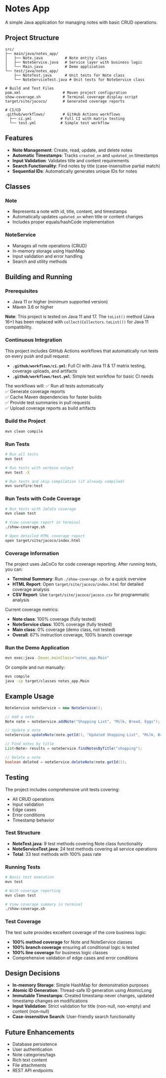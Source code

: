 # Notes App

A simple Java application for managing notes with basic CRUD operations.

## Project Structure

```
src/
├── main/java/notes_app/
│   ├── Note.java          # Note entity class
│   ├── NoteService.java   # Service layer with business logic
│   └── Main.java          # Demo application
└── test/java/notes_app/
    ├── NoteTest.java      # Unit tests for Note class
    └── NoteServiceTest.java # Unit tests for NoteService class

# Build and Test Files
pom.xml                   # Maven project configuration
show-coverage.sh          # Terminal coverage display script
target/site/jacoco/       # Generated coverage reports

# CI/CD
.github/workflows/        # GitHub Actions workflows
  ├── ci.yml             # Full CI with matrix testing
  └── test.yml           # Simple test workflow
```

## Features

- **Note Management**: Create, read, update, and delete notes
- **Automatic Timestamps**: Tracks `created_on` and `updated_on` timestamps
- **Input Validation**: Validates title and content requirements
- **Search Functionality**: Find notes by title (case-insensitive partial match)
- **Sequential IDs**: Automatically generates unique IDs for notes

## Classes

### Note
- Represents a note with id, title, content, and timestamps
- Automatically updates `updated_on` when title or content changes
- Includes proper equals/hashCode implementation

### NoteService
- Manages all note operations (CRUD)
- In-memory storage using HashMap
- Input validation and error handling
- Search and utility methods

## Building and Running

### Prerequisites
- Java 11 or higher (minimum supported version)
- Maven 3.6 or higher

**Note**: This project is tested on Java 11 and 17. The `toList()` method (Java 16+) has been replaced with `collect(Collectors.toList())` for Java 11 compatibility.

### Continuous Integration
This project includes GitHub Actions workflows that automatically run tests on every push and pull request:

- **`.github/workflows/ci.yml`**: Full CI with Java 11 & 17 matrix testing, coverage uploads, and artifacts
- **`.github/workflows/test.yml`**: Simple test workflow for basic CI needs

The workflows will:
✅ Run all tests automatically  
✅ Generate coverage reports  
✅ Cache Maven dependencies for faster builds  
✅ Provide test summaries in pull requests  
✅ Upload coverage reports as build artifacts

### Build the Project
```bash
mvn clean compile
```

### Run Tests
```bash
# Run all tests
mvn test

# Run tests with verbose output
mvn test -X

# Run tests and skip compilation (if already compiled)
mvn surefire:test
```

### Run Tests with Code Coverage
```bash
# Run tests with JaCoCo coverage
mvn clean test

# View coverage report in terminal
./show-coverage.sh

# Open detailed HTML coverage report
open target/site/jacoco/index.html
```

### Coverage Information
The project uses JaCoCo for code coverage reporting. After running tests, you can:

- **Terminal Summary**: Run `./show-coverage.sh` for a quick overview
- **HTML Report**: Open `target/site/jacoco/index.html` for detailed coverage analysis
- **CSV Report**: Use `target/site/jacoco/jacoco.csv` for programmatic analysis

Current coverage metrics:
- **Note class**: 100% coverage (fully tested)
- **NoteService class**: 100% coverage (fully tested)
- **Main class**: 0% coverage (demo class, not tested)
- **Overall**: 67% instruction coverage, 100% branch coverage

### Run the Demo Application
```bash
mvn exec:java -Dexec.mainClass="notes_app.Main"
```

Or compile and run manually:
```bash
mvn compile
java -cp target/classes notes_app.Main
```

## Example Usage

```java
NoteService noteService = new NoteService();

// Add a note
Note note = noteService.addNote("Shopping List", "Milk, Bread, Eggs");

// Update a note
noteService.updateNote(note.getId(), "Updated Shopping List", "Milk, Bread, Eggs, Butter");

// Find notes by title
List<Note> results = noteService.findNotesByTitle("shopping");

// Delete a note
boolean deleted = noteService.deleteNote(note.getId());
```

## Testing

The project includes comprehensive unit tests covering:
- All CRUD operations
- Input validation
- Edge cases
- Error conditions
- Timestamp behavior

### Test Structure
- **NoteTest.java**: 9 test methods covering Note class functionality
- **NoteServiceTest.java**: 24 test methods covering all service operations
- **Total**: 33 test methods with 100% pass rate

### Running Tests
```bash
# Basic test execution
mvn test

# With coverage reporting
mvn clean test

# View coverage summary in terminal
./show-coverage.sh
```

### Test Coverage
The test suite provides excellent coverage of the core business logic:
- **100% method coverage** for Note and NoteService classes
- **100% branch coverage** ensuring all conditional logic is tested
- **100% line coverage** for business logic classes
- Comprehensive validation of edge cases and error conditions

## Design Decisions

- **In-memory Storage**: Simple HashMap for demonstration purposes
- **Atomic ID Generation**: Thread-safe ID generation using AtomicLong
- **Immutable Timestamps**: Created timestamp never changes, updated timestamp changes on modifications
- **Input Validation**: Strict validation for title (non-null, non-empty) and content (non-null)
- **Case-insensitive Search**: User-friendly search functionality

## Future Enhancements

- Database persistence
- User authentication
- Note categories/tags
- Rich text content
- File attachments
- REST API endpoints
